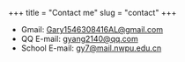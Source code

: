 +++
title = "Contact me"
slug = "contact"
+++

- Gmail: Gary1546308416AL@gmail.com
- QQ E-mail: gyang2140@qq.com
- School E-mail: gy7@mail.nwpu.edu.cn